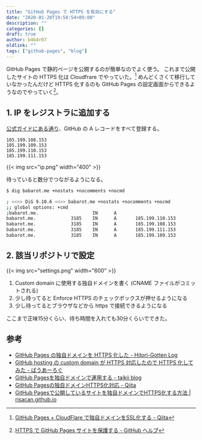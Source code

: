 ```yaml
---
title: "GitHub Pages で HTTPS を有効にする"
date: "2020-01-20T19:58:54+09:00"
description: ""
categories: []
draft: true
author: b4b4r07
oldlink: ""
tags: ["github-pages", "blog"]
---
```


GitHub Pages で静的ページを公開するのが簡単なのでよく使う。
これまで公開したサイトの HTTPS 化は Cloudfrare でやっていた。[^1]
めんどくさくて移行していなかったんだけど HTTPS 化するのも GitHub Pages の設定画面からできるようなのでやっていく[^2]。

## 1. IP をレジストラに追加する

[公式ガイドにある通り](https://help.github.com/en/github/working-with-github-pages/managing-a-custom-domain-for-your-github-pages-site#configuring-a-records-with-your-dns-provider)、GitHub の A レコードをすべて登録する。

```
185.199.108.153
185.199.109.153
185.199.110.153
185.199.111.153
```

{{< img src="ip.png" width="400" >}}

待っていると数分でつながるようになる。

```bash
$ dig babarot.me +nostats +nocomments +nocmd

; <<>> DiG 9.10.6 <<>> babarot.me +nostats +nocomments +nocmd
;; global options: +cmd
;babarot.me.                    IN      A
babarot.me.             3185    IN      A       185.199.110.153
babarot.me.             3185    IN      A       185.199.108.153
babarot.me.             3185    IN      A       185.199.111.153
babarot.me.             3185    IN      A       185.199.109.153
```

## 2. 該当リポジトリで設定

{{< img src="settings.png" width="600" >}}

1. Custom domain に使用する独自ドメインを書く (CNAME ファイルがコミットされる)
2. 少し待ってると Enforce HTTPS のチェックボックスが押せるようになる
3. 少し待ってるとブラウザなどから https で接続できるようになる

ここまで正味15分くらい、待ち時間を入れても30分くらいでできた。

## 参考

- [GitHub Pages の独自ドメインを HTTPS 化した - Hitori-Gotten Log](https://sfus.net/blog/2018/11/migrate-to-https/)
- [GitHub hosting の custom domain が HTTPS 対応したので HTTPS 化してみた - ばうあーろぐ](https://girigiribauer.com/archives/20180503/)
- [GitHub Pagesを独自ドメインで運用する - taikii blog](https://taikii.net/posts/2018/07/github-pages-with-custom-domain/)
- [GitHub Pagesの独自ドメインHTTPS化対応 - Qiita](https://qiita.com/shiruco/items/b504365371f18bfae7c8)
- [GitHub Pagesで公開しているサイトを独自ドメインでHTTPS化する方法 | risacan.github.io](https://risacan.net/GitHub-Pages%E3%81%A7%E5%85%AC%E9%96%8B%E3%81%97%E3%81%A6%E3%81%84%E3%82%8B%E3%82%B5%E3%82%A4%E3%83%88%E3%82%92%E7%8B%AC%E8%87%AA%E3%83%89%E3%83%A1%E3%82%A4%E3%83%B3%E3%81%A7HTTPS%E5%8C%96%E3%81%99%E3%82%8B%E6%96%B9%E6%B3%95/)

[^1]: [GitHub Pages + CloudFlare で独自ドメインをSSL化する - Qiita](https://qiita.com/noraworld/items/89dd85a434a7b759e00c)
[^2]: [HTTPS で GitHub Pages サイトを保護する - GitHub ヘルプ](https://help.github.com/ja/github/working-with-github-pages/securing-your-github-pages-site-with-https)
